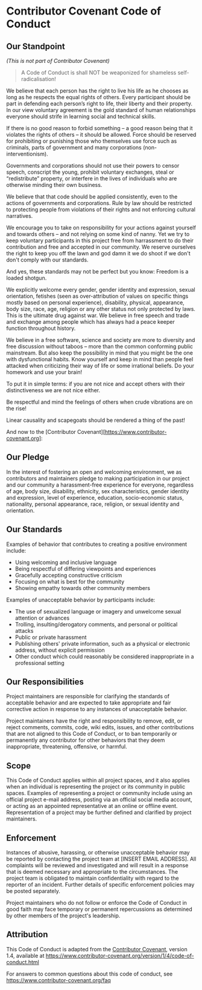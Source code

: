 # Contributor Covenant Code of Conduct

## Our Standpoint

*(This is not part of Contributor Covenant)*

> A Code of Conduct is shall NOT be weaponized for shameless self-radicalisation!

We believe that each person has the right to live his life as he chooses as long
as he respects the equal rights of others. Every participant should be part in defending
each person’s right to life, their liberty and their property. In our view voluntary
agreement is the gold standard of human relationships everyone should strife in learning
social and technical skills.

If there is no good reason to forbid something – a good reason being that it violates
the rights of others – it should be allowed. Force should be reserved for prohibiting
or punishing those who themselves use force such as criminals, parts of government and
many corporations (non-interventionism).

Governments and corporations should not use their powers to censor speech, conscript
the young, prohibit voluntary exchanges, steal or “redistribute” property, or
interfere in the lives of individuals who are otherwise minding their own business.

We believe that that code should be applied consistently, even to the actions of
governments and corporations. Rule by law should be restricted to protecting people
from violations of their rights and not enforcing cultural narratives.

We encourage you to take on responsibility for your actions against yourself and towards
others – and not relying on some kind of nanny. Yet we try to keep voluntary
participants in this project free from harrassment to do their contribution and
free and accepted in our community. We reserve ourselves the right to keep you off
the lawn and god damn it we do shoot if we don't don't comply with our standards.

And yes, these standards may not be perfect but you know: Freedom is a loaded shotgun.

We explicitly welcome every gender, gender identity and expression, sexual orientation,
fetishes (seen as over-attribution of values on specific things mostly based on
personal experience), disability, physical, appearance, body size, race, age, religion
or any other status not only protected by laws. This is the ultimate drug against war.
We believe in free speech and trade and exchange among people which has always had a peace
keeper function throughout history.

We believe in a free software, science and society are more to diversity and free discussion
without taboos – more than the common conforming public mainstream. But also keep
the possibility in mind that you might be the one with dysfunctional habits. Know yourself
and keep in mind than people feel attacked when criticizing their way of life or some irrational
beliefs. Do your homework and use your brain!

To put it in simple terms: if you are not nice and accept others with their 
distinctiveness we are not nice either.

Be respectful and mind the feelings of others when crude vibrations are on the rise!

Linear causality and scapegoats should be rendered a thing of the past!

And now to the [Contributor Covenant][https://www.contributor-covenant.org]:


## Our Pledge

In the interest of fostering an open and welcoming environment, we as
contributors and maintainers pledge to making participation in our project and
our community a harassment-free experience for everyone, regardless of age, body
size, disability, ethnicity, sex characteristics, gender identity and expression,
level of experience, education, socio-economic status, nationality, personal
appearance, race, religion, or sexual identity and orientation.

## Our Standards

Examples of behavior that contributes to creating a positive environment
include:

* Using welcoming and inclusive language
* Being respectful of differing viewpoints and experiences
* Gracefully accepting constructive criticism
* Focusing on what is best for the community
* Showing empathy towards other community members

Examples of unacceptable behavior by participants include:

* The use of sexualized language or imagery and unwelcome sexual attention or
  advances
* Trolling, insulting/derogatory comments, and personal or political attacks
* Public or private harassment
* Publishing others' private information, such as a physical or electronic
  address, without explicit permission
* Other conduct which could reasonably be considered inappropriate in a
  professional setting

## Our Responsibilities

Project maintainers are responsible for clarifying the standards of acceptable
behavior and are expected to take appropriate and fair corrective action in
response to any instances of unacceptable behavior.

Project maintainers have the right and responsibility to remove, edit, or
reject comments, commits, code, wiki edits, issues, and other contributions
that are not aligned to this Code of Conduct, or to ban temporarily or
permanently any contributor for other behaviors that they deem inappropriate,
threatening, offensive, or harmful.

## Scope

This Code of Conduct applies within all project spaces, and it also applies when
an individual is representing the project or its community in public spaces.
Examples of representing a project or community include using an official
project e-mail address, posting via an official social media account, or acting
as an appointed representative at an online or offline event. Representation of
a project may be further defined and clarified by project maintainers.

## Enforcement

Instances of abusive, harassing, or otherwise unacceptable behavior may be
reported by contacting the project team at [INSERT EMAIL ADDRESS]. All
complaints will be reviewed and investigated and will result in a response that
is deemed necessary and appropriate to the circumstances. The project team is
obligated to maintain confidentiality with regard to the reporter of an incident.
Further details of specific enforcement policies may be posted separately.

Project maintainers who do not follow or enforce the Code of Conduct in good
faith may face temporary or permanent repercussions as determined by other
members of the project's leadership.


## Attribution

This Code of Conduct is adapted from the [Contributor Covenant][homepage], version 1.4,
available at https://www.contributor-covenant.org/version/1/4/code-of-conduct.html

[homepage]: https://www.contributor-covenant.org

For answers to common questions about this code of conduct, see
https://www.contributor-covenant.org/faq
